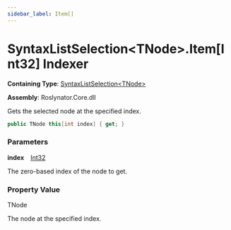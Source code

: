 ```yaml
---
sidebar_label: Item[]
---
```


# SyntaxListSelection&lt;TNode&gt;\.Item\[Int32\] Indexer

**Containing Type**: [SyntaxListSelection&lt;TNode&gt;](../index.md)

**Assembly**: Roslynator\.Core\.dll

  
Gets the selected node at the specified index\.

```csharp
public TNode this[int index] { get; }
```

### Parameters

**index** &ensp; [Int32](https://docs.microsoft.com/en-us/dotnet/api/system.int32)

The zero\-based index of the node to get\. 

### Property Value

TNode

The node at the specified index\.